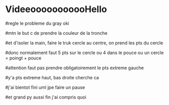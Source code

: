 # VideeooooooooooHello


#regle le probleme du gray                                                                                  oki

#mtn le but c de prendre la couleur de la tronche

#et d'isoler la main, faire le truk cercle au centre, on prend les pts du cercle

#donc normalement faut 5 pts sur le cercle ou 4 dans le pouce ou un cercle = poingt + pouce

#attention faut pas prendre obligatoirement le pts extreme gauche

#y'a pts extreme haut, bas droite cherche ca

#j'ai bientot fini uml jpe faire un pause

#et grand py aussi fin j'ai compris quoi
